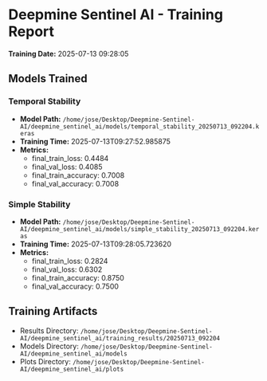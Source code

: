# Deepmine Sentinel AI - Training Report

**Training Date:** 2025-07-13 09:28:05

## Models Trained

### Temporal Stability

- **Model Path:** `/home/jose/Desktop/Deepmine-Sentinel-AI/deepmine_sentinel_ai/models/temporal_stability_20250713_092204.keras`
- **Training Time:** 2025-07-13T09:27:52.985875
- **Metrics:**
  - final_train_loss: 0.4484
  - final_val_loss: 0.4085
  - final_train_accuracy: 0.7008
  - final_val_accuracy: 0.7008

### Simple Stability

- **Model Path:** `/home/jose/Desktop/Deepmine-Sentinel-AI/deepmine_sentinel_ai/models/simple_stability_20250713_092204.keras`
- **Training Time:** 2025-07-13T09:28:05.723620
- **Metrics:**
  - final_train_loss: 0.2824
  - final_val_loss: 0.6302
  - final_train_accuracy: 0.8750
  - final_val_accuracy: 0.7500

## Training Artifacts

- Results Directory: `/home/jose/Desktop/Deepmine-Sentinel-AI/deepmine_sentinel_ai/training_results/20250713_092204`
- Models Directory: `/home/jose/Desktop/Deepmine-Sentinel-AI/deepmine_sentinel_ai/models`
- Plots Directory: `/home/jose/Desktop/Deepmine-Sentinel-AI/deepmine_sentinel_ai/plots`
